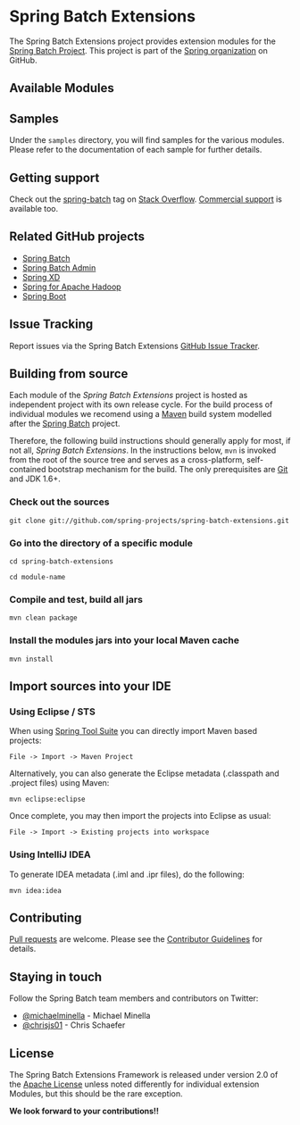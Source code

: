 Spring Batch Extensions
=============================

The Spring Batch Extensions project provides extension modules for the [Spring Batch Project][]. This project is part of the [Spring organization][] on GitHub.

## Available Modules


## Samples

Under the `samples` directory, you will find samples for the various modules. Please refer to the documentation of each sample for further details.

## Getting support

Check out the [spring-batch][spring-batch tag] tag
on [Stack Overflow][]. [Commercial support][] is available too.

## Related GitHub projects

* [Spring Batch][]
* [Spring Batch Admin][]
* [Spring XD][]
* [Spring for Apache Hadoop][]
* [Spring Boot][]

## Issue Tracking

Report issues via the Spring Batch Extensions [GitHub Issue Tracker][].

## Building from source

Each module of the *Spring Batch Extensions* project is hosted as independent project with its own release cycle. For the build process of individual modules we recomend using a [Maven][] build system modelled after the [Spring Batch][] project. 

Therefore, the following build instructions should generally apply for most, if not all, *Spring Batch Extensions*. In the instructions below, `mvn` is invoked from the root of the source tree and serves as a cross-platform, self-contained bootstrap mechanism for the build. The only prerequisites are [Git][] and JDK 1.6+.

### Check out the sources

`git clone git://github.com/spring-projects/spring-batch-extensions.git`

### Go into the directory of a specific module

`cd spring-batch-extensions`

`cd module-name`

### Compile and test, build all jars

`mvn clean package`

### Install the modules jars into your local Maven cache

`mvn install`

## Import sources into your IDE

### Using Eclipse / STS

When using [Spring Tool Suite] you can directly import Maven based projects:

`File -> Import -> Maven Project`

Alternatively, you can also generate the Eclipse metadata (.classpath and .project files) using Maven:

`mvn eclipse:eclipse`

Once complete, you may then import the projects into Eclipse as usual:

`File -> Import -> Existing projects into workspace`

### Using IntelliJ IDEA

To generate IDEA metadata (.iml and .ipr files), do the following:

    mvn idea:idea

## Contributing

[Pull requests][] are welcome. Please see the [Contributor Guidelines][] for details. 

## Staying in touch

Follow the Spring Batch team members and contributors on Twitter:

* [@michaelminella](https://twitter.com/michaelminella) - Michael Minella
* [@chrisjs01](https://twitter.com/chrisjs01) - Chris Schaefer

## License

The Spring Batch Extensions Framework is released under version 2.0 of the [Apache License][] unless noted differently for individual extension Modules, but this should be the rare exception.

**We look forward to your contributions!!**

[Spring Batch]: https://github.com/spring-projects/spring-batch
[Spring Batch Project]: http://projects.spring.io/spring-batch/
[Spring organization]: https://github.com/spring-projects
[spring-batch tag]: http://stackoverflow.com/questions/tagged/spring-batch
[Stack Overflow]: http://stackoverflow.com/faq
[Commercial support]: https://www.vmware.com/support/services/vfabric-developer.html
[GitHub Issue Tracker]: https://github.com/spring-projects/spring-batch-extensions/issues
[Git]: http://help.github.com/set-up-git-redirect
[Pull requests]: http://help.github.com/send-pull-requests
[Spring Batch Admin]: https://github.com/spring-projects/spring-batch-admin
[Spring XD]: https://github.com/spring-projects/spring-xd
[Spring for Apache Hadoop]: https://github.com/spring-projects/spring-hadoop
[Spring Boot]: https://github.com/spring-projects/spring-boot
[Spring Tool Suite]: http://spring.io/tools/sts
[Apache License]: http://www.apache.org/licenses/LICENSE-2.0
[Maven]: http://maven.apache.org
[Contributor Guidelines]: com/spring-projects/spring-batch-extensions/blob/master/CONTRIBUTING.md
